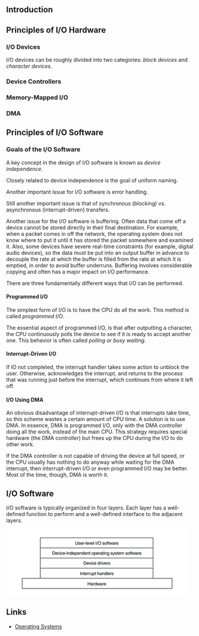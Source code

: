 ## Introduction

## Principles of I/O Hardware

### I/O Devices

I/O devices can be roughly divided into two categories: *block devices* and *character devices*.

### Device Controllers

### Memory-Mapped I/O


### DMA





## Principles of I/O Software

### Goals of the I/O Software

A key concept in the design of I/O software is known as *device independence*.

Closely related to device independence is the goal of uniform naming.

Another important issue for I/O software is error handling.

Still another important issue is that of synchronous (blocking) vs. asynchronous (interrupt-driven) transfers.


Another issue for the I/O software is buffering. Often data that come off a device cannot be stored directly in their final destination. 
For example, when a packet comes in off the network, the operating system does not know where to put it until it has stored the packet somewhere and examined it. 
Also, some devices have severe real-time constraints (for example, digital audio devices), so the data must be put into an output buffer in advance to decouple the rate at which the buffer is filled from the rate at which it is emptied, in order to avoid buffer underruns. 
Buffering involves considerable copying and often has a major impact on I/O performance.


There are three fundamentally different ways that I/O can be performed.

#### Programmed I/O
The simplest form of I/O is to have the CPU do all the work. This method is called *programmed I/O*.

The essential aspect of programmed I/O, is that after outputting a character, the CPU continuously polls the device to see if it is ready to accept another one. 
This behavior is often called *polling* or *busy waiting*.


#### Interrupt-Driven I/O

If IO not completed, the interrupt handler takes some action to unblock the user. 
Otherwise, acknowledges the interrupt, and returns to the process that was running just before the interrupt, which continues from where it left off.

#### I/O Using DMA

An obvious disadvantage of interrupt-driven I/O is that interrupts take time, so this scheme wastes a certain amount of CPU time. A solution is to use DMA.
In essence, DMA is programmed I/O, only with the DMA controller doing all the work, instead of the main CPU. 
This strategy requires special hardware (the DMA controller) but frees up the CPU during the I/O to do other work.

If the DMA controller is not capable of driving the device at full speed, or the CPU usually has nothing to do anyway while waiting for the DMA interrupt, then interrupt-driven I/O or even programmed I/O may be better. 
Most of the time, though, DMA is worth it.

## I/O Software

I/O software is typically organized in four layers. Each layer has a well-defined function to perform and a well-defined interface to the adjacent layers.

![I/O Software Layers](./img/IO%20Software%20Layers.png)


## Links

- [Operating Systems](/docs/CS/OS/OS.md)
